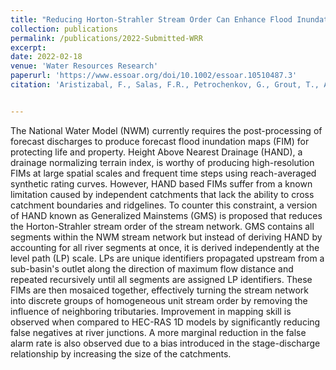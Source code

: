 ```yaml
---
title: "Reducing Horton-Strahler Stream Order Can Enhance Flood Inundation Mapping Skill with Applications for the U.S. National Water Model"
collection: publications
permalink: /publications/2022-Submitted-WRR
excerpt: 
date: 2022-02-18
venue: 'Water Resources Research'
paperurl: 'https://www.essoar.org/doi/10.1002/essoar.10510487.3'
citation: 'Aristizabal, F., Salas, F.R., Petrochenkov, G., Grout, T., Avant, B., Bates, B., Spies, R., Chadwick, N., Wills, Z., Judge, J. (2022 - In Review). &quot;Reducing Horton-Strahler Stream Order Can Enhance Flood Inundation Mapping Skill with Applications for the U.S. National Water Model.&quot; <i>Water Resources Research</i>.'


---
```


<script type='text/javascript' src='https://d1bxh8uas1mnw7.cloudfront.net/assets/embed.js'></script> <div data-badge-popover="right" data-badge-type="donut" data-doi="10.1002/essoar.10510487.3" data-hide-no-mentions="true" data-hide-less-than="0" class="altmetric-embed"></div>

The National Water Model (NWM) currently requires the post-processing of forecast discharges to produce forecast flood inundation maps (FIM) for protecting life and property.  Height Above Nearest Drainage (HAND), a drainage normalizing terrain index, is worthy of producing high-resolution FIMs at large spatial scales and frequent time steps using reach-averaged synthetic rating curves. However, HAND based FIMs suffer from a known limitation caused by independent catchments that lack the ability to cross catchment boundaries and ridgelines. To counter this constraint, a version of HAND known as Generalized Mainstems (GMS) is proposed that reduces the Horton-Strahler stream order of the stream network. GMS contains all segments within the NWM stream network but instead of deriving HAND by accounting for all river segments at once, it is derived independently at the level path (LP) scale. LPs are unique identifiers propagated upstream from a sub-basin's outlet along the direction of maximum flow distance and repeated recursively until all segments are assigned LP identifiers. These FIMs are then mosaiced together, effectively turning the stream network into discrete groups of homogeneous unit stream order by removing the influence of neighboring tributaries. Improvement in mapping skill is observed when compared to HEC-RAS 1D models by significantly reducing false negatives at river junctions. A more marginal reduction in the false alarm rate is also observed due to a bias introduced in the stage-discharge relationship by increasing the size of the catchments.

